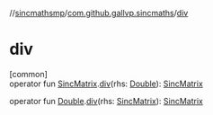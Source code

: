 //[sincmathsmp](../../index.md)/[com.github.gallvp.sincmaths](index.md)/[div](div.md)

# div

[common]\
operator fun [SincMatrix](-sinc-matrix/index.md).[div](div.md)(rhs: [Double](https://kotlinlang.org/api/latest/jvm/stdlib/kotlin/-double/index.html)): [SincMatrix](-sinc-matrix/index.md)

operator fun [Double](https://kotlinlang.org/api/latest/jvm/stdlib/kotlin/-double/index.html).[div](div.md)(rhs: [SincMatrix](-sinc-matrix/index.md)): [SincMatrix](-sinc-matrix/index.md)
